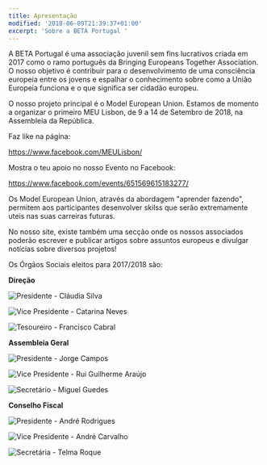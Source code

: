 ```yaml
---
title: Apresentação
modified: '2018-06-09T21:39:37+01:00'
excerpt: 'Sobre a BETA Portugal '
---
```

A BETA Portugal é uma associação juvenil sem fins lucrativos criada em 2017 como o ramo português da Bringing Europeans Together Association. O nosso objetivo é contribuir para o desenvolvimento de uma consciência europeia entre os jovens e espalhar o conhecimento sobre como a União Europeia funciona e o que significa ser cidadão europeu.

O nosso projeto principal é o Model European Union.  Estamos de momento a organizar o primeiro MEU Lisbon, de 9 a 14 de Setembro de 2018, na Assembleia da República.

Faz like na página:

https://www.facebook.com/MEULisbon/



Mostra o teu apoio no nosso Evento no Facebook:


https://www.facebook.com/events/651569615183277/

Os Model European Union, através da abordagem "aprender fazendo", permitem aos participantes desenvolver skilss que serão extremamente uteis nas suas carreiras futuras.

No nosso site, existe também uma secção onde os nossos associados poderão escrever e publicar artigos sobre assuntos europeus e divulgar notícias sobre diversos projetos!

Os Órgãos Sociais eleitos para 2017/2018 são:

**Direção**

![Presidente - Cláudia Silva](/assets/images/1.png)

![Vice Presidente - Catarina Neves](/assets/images/2.png)

![Tesoureiro - Francisco Cabral](/assets/images/3.png)

**Assembleia Geral**

![Presidente - Jorge Campos](/assets/images/4.png)

![Vice Presidente - Rui Guilherme Araújo](/assets/images/5.png)

![Secretário - Miguel Guedes](/assets/images/6.png)

**Conselho Fiscal**

![Presidente - André Rodrigues](/assets/images/7.png)

![Vice Presidente - André Carvalho](/assets/images/8.png)

![Secretária - Telma Roque](/assets/images/9.png)
